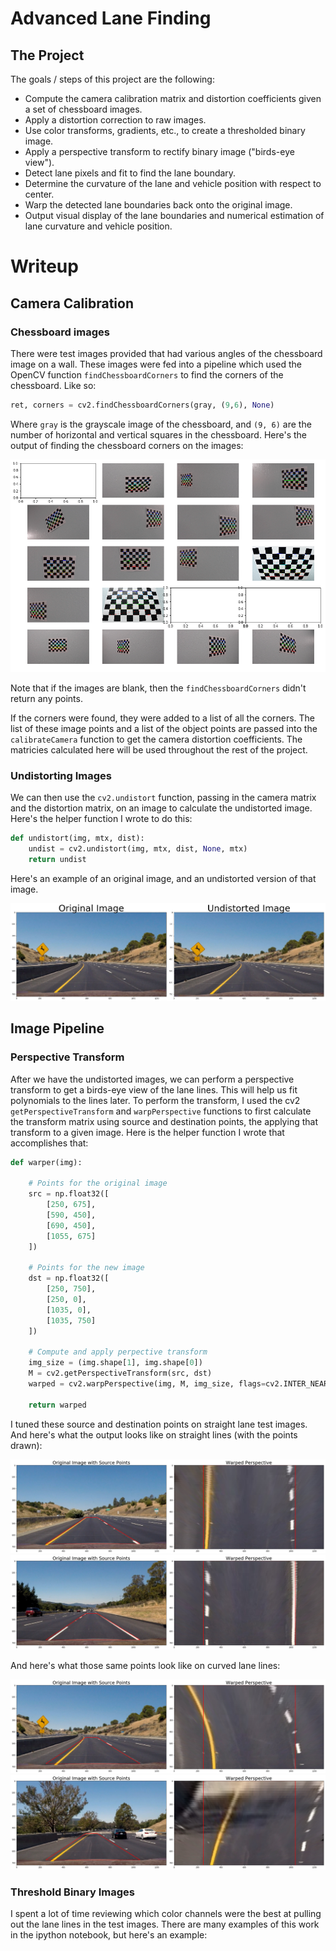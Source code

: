 # Advanced Lane Finding

The Project
---

The goals / steps of this project are the following:

* Compute the camera calibration matrix and distortion coefficients given a set of chessboard images.
* Apply a distortion correction to raw images.
* Use color transforms, gradients, etc., to create a thresholded binary image.
* Apply a perspective transform to rectify binary image ("birds-eye view").
* Detect lane pixels and fit to find the lane boundary.
* Determine the curvature of the lane and vehicle position with respect to center.
* Warp the detected lane boundaries back onto the original image.
* Output visual display of the lane boundaries and numerical estimation of lane curvature and vehicle position.



# Writeup

## Camera Calibration

### Chessboard images

There were test images provided that had various angles of the chessboard image on a wall. These images were fed into a pipeline which used the OpenCV function `findChessboardCorners` to find the corners of the chessboard. Like so:

```python
ret, corners = cv2.findChessboardCorners(gray, (9,6), None)
```

Where `gray` is the grayscale image of the chessboard, and `(9, 6)` are the number of horizontal and vertical squares in the chessboard. Here's the output of finding the chessboard corners on the images:

![Chessboard Images](./output_images/chessboards.png)

Note that if the images are blank, then the `findChessboardCorners` didn't return any points.

If the corners were found, they were added to a list of all the corners. The list of these image points and a list of the object points are passed into the `calibrateCamera` function to get the camera distortion coefficients. The matricies calculated here will be used throughout the rest of the project.

### Undistorting Images

We can then use the `cv2.undistort` function, passing in the camera matrix and the distortion matrix, on an image to calculate the undistorted image. Here's the helper function I wrote to do this:

```python
def undistort(img, mtx, dist):
    undist = cv2.undistort(img, mtx, dist, None, mtx)
    return undist
```

Here's an example of an original image, and an undistorted version of that image.

![Undistort Example](./output_images/undistort.png)


## Image Pipeline

### Perspective Transform

After we have the undistorted images, we can perform a perspective transform to get a birds-eye view of the lane lines. This will help us fit polynomials to the lines later. To perform the transform, I used the cv2 `getPerspectiveTransform` and `warpPerspective` functions to first calculate the transform matrix using source and destination points, the applying that transform to a given image. Here is the helper function I wrote that accomplishes that:

```python
def warper(img):

    # Points for the original image
    src = np.float32([
        [250, 675],
        [590, 450],
        [690, 450],
        [1055, 675]
    ])

    # Points for the new image
    dst = np.float32([
        [250, 750],
        [250, 0],
        [1035, 0],
        [1035, 750]
    ])

    # Compute and apply perpective transform
    img_size = (img.shape[1], img.shape[0])
    M = cv2.getPerspectiveTransform(src, dst)
    warped = cv2.warpPerspective(img, M, img_size, flags=cv2.INTER_NEAREST)  # keep same size as input image

    return warped
```

I tuned these source and destination points on straight lane test images. And here's what the output looks like on straight lines (with the points drawn):

![Straight Transform 1](./output_images/warped_straight_lines_1.png)
![Straight Transform 2](./output_images/warped_straight_lines_2.png)

And here's what those same points look like on curved lane lines:

![Curved Transform 1](./output_images/warped_curved_lines_1.png)
![Curved Transform 2](./output_images/warped_curved_lines_2.png)

### Threshold Binary Images

I spent a lot of time reviewing which color channels were the best at pulling out the lane lines in the test images. There are many examples of this work in the ipython notebook, but here's an example:
